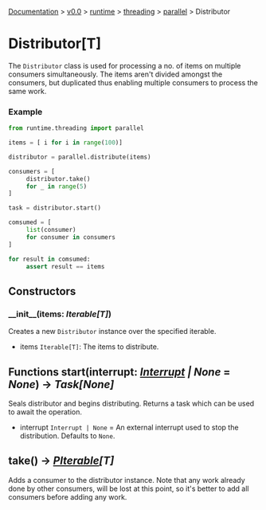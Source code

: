 [Documentation](/docs/documentation.md) >
 [v0.0](/docs/0.0/version.md) >
  [runtime](/docs/0.0/runtime/module.md) >
   [threading](/docs/0.0/runtime/threading/module.md) >
    [parallel](/docs/0.0/runtime/threading/parallel/module.md) >
     Distributor

# Distributor[T]

The `Distributor` class is used for processing a no. of items on multiple consumers simultaneously.
The items aren't divided amongst the consumers, but duplicated thus enabling multiple consumers to process the same work.

### Example

```python
from runtime.threading import parallel

items = [ i for i in range(100)]

distributor = parallel.distribute(items)

consumers = [
     distributor.take()
     for _ in range(5)
]

task = distributor.start()

comsumed = [
     list(consumer)
     for consumer in consumers
]

for result in comsumed:
     assert result == items
```

## Constructors

### \_\_init\_\_(items: _Iterable[T]_)

Creates a new `Distributor` instance over the specified iterable.

- items `Iterable[T]`: The items to distribute.

## Functions start(interrupt: _[Interrupt](../interrupt.md) | None_ = _None_) -> _Task[None]_

Seals distributor and begins distributing. Returns a task which can be used to await the operation.

- interrupt `Interrupt | None` = An external interrupt used to stop the distribution. Defaults to `None`.

## take() -> _[PIterable](pipeline/p_iterable.md)[T]_

Adds a consumer to the distributor instance. Note that any work already done by other consumers, will be lost at this point, so it's better to add all consumers before adding any work.